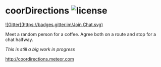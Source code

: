 # coorDirections ![license](https://img.shields.io/npm/l/react-google-places-suggest.svg)
[![Gitter](https://badges.gitter.im/Join Chat.svg)](https://gitter.im/raduchiriac/coordirections?utm_source=badge&utm_medium=badge&utm_campaign=pr-badge&utm_content=badge)

Meet a random person for a coffee. Agree both on a route and stop for a chat halfway.

*This is still a big work in progress*

<http://coordirections.meteor.com>
